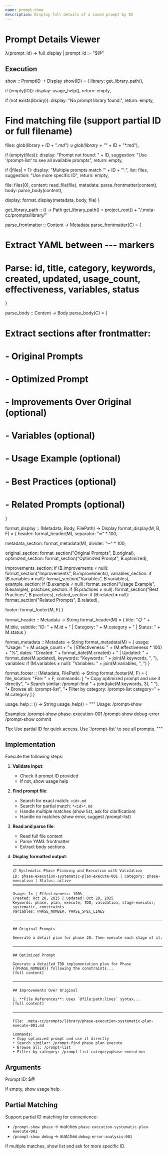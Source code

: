 ```yaml
---
name: prompt-show
description: Display full details of a saved prompt by ID
---
```


# Prompt Details Viewer

λ(prompt_id) → full_display | prompt_id := "$@"

## Execution

show :: PromptID → Display
show(ID) = {
  library: get_library_path(),

  if (empty(ID)):
    display: usage_help(),
    return: empty,

  if (not exists(library)):
    display: "No prompt library found.",
    return: empty,

  # Find matching file (support partial ID or full filename)
  files: glob(library + ID + "*.md") ∪ glob(library + "*" + ID + "*.md"),

  if (empty(files)):
    display: "Prompt not found: " + ID,
    suggestion: "Use '/prompt-list' to see all available prompts",
    return: empty,

  if (|files| > 1):
    display: "Multiple prompts match '" + ID + "':",
    list: files,
    suggestion: "Use more specific ID",
    return: empty,

  file: files[0],
  content: read_file(file),
  metadata: parse_frontmatter(content),
  body: parse_body(content),

  display: format_display(metadata, body, file)
}

get_library_path :: () → Path
get_library_path() = project_root() + "/.meta-cc/prompts/library/"

parse_frontmatter :: Content → Metadata
parse_frontmatter(C) = {
  # Extract YAML between --- markers
  # Parse: id, title, category, keywords, created, updated, usage_count, effectiveness, variables, status
}

parse_body :: Content → Body
parse_body(C) = {
  # Extract sections after frontmatter:
  # - Original Prompts
  # - Optimized Prompt
  # - Improvements Over Original (optional)
  # - Variables (optional)
  # - Usage Example (optional)
  # - Best Practices (optional)
  # - Related Prompts (optional)
}

format_display :: (Metadata, Body, FilePath) → Display
format_display(M, B, F) = {
  header: format_header(M),
  separator: "═" * 100,

  metadata_section: format_metadata(M),
  divider: "─" * 100,

  original_section: format_section("Original Prompts", B.original),
  optimized_section: format_section("Optimized Prompt", B.optimized),

  improvements_section: if (B.improvements ≠ null): format_section("Improvements", B.improvements),
  variables_section: if (B.variables ≠ null): format_section("Variables", B.variables),
  example_section: if (B.example ≠ null): format_section("Usage Example", B.example),
  practices_section: if (B.practices ≠ null): format_section("Best Practices", B.practices),
  related_section: if (B.related ≠ null): format_section("Related Prompts", B.related),

  footer: format_footer(M, F)
}

format_header :: Metadata → String
format_header(M) = {
  title: "📋 " + M.title,
  subtitle: "ID: " + M.id + " | Category: " + M.category + " | Status: " + M.status
}

format_metadata :: Metadata → String
format_metadata(M) = {
  usage: "Usage: " + M.usage_count + "× | Effectiveness: " + (M.effectiveness * 100) + "%",
  dates: "Created: " + format_date(M.created) + " | Updated: " + format_date(M.updated),
  keywords: "Keywords: " + join(M.keywords, ", "),
  variables: if (M.variables ≠ null): "Variables: " + join(M.variables, ", ")
}

format_footer :: (Metadata, FilePath) → String
format_footer(M, F) = {
  file_location: "File: " + F,
  commands: [
    "• Copy optimized prompt and use it directly",
    "• Search similar: /prompt-find " + join(take(M.keywords, 3), " "),
    "• Browse all: /prompt-list",
    "• Filter by category: /prompt-list category=" + M.category
  ]
}

usage_help :: () → String
usage_help() = """
Usage: /prompt-show <prompt-id>

Examples:
  /prompt-show phase-execution-001
  /prompt-show debug-error
  /prompt-show commit

Tip: Use partial ID for quick access. Use '/prompt-list' to see all prompts.
"""

## Implementation

Execute the following steps:

1. **Validate input**:
   - Check if prompt ID provided
   - If not, show usage help

2. **Find prompt file**:
   - Search for exact match: `<id>.md`
   - Search for partial match: `*<id>*.md`
   - Handle multiple matches (show list, ask for clarification)
   - Handle no matches (show error, suggest /prompt-list)

3. **Read and parse file**:
   - Read full file content
   - Parse YAML frontmatter
   - Extract body sections

4. **Display formatted output**:
   ```
   ═══════════════════════════════════════════════════════════════════════════════════════════════════
   📋 Systematic Phase Planning and Execution with Validation
   ID: phase-execution-systematic-plan-execute-001 | Category: phase-execution | Status: active
   ═══════════════════════════════════════════════════════════════════════════════════════════════════

   Usage: 1× | Effectiveness: 100%
   Created: Oct 28, 2025 | Updated: Oct 28, 2025
   Keywords: phase, plan, execute, TDD, validation, stage-executor, systematic, constraints
   Variables: PHASE_NUMBER, PHASE_SPEC_LINES

   ───────────────────────────────────────────────────────────────────────────────────────────────────

   ## Original Prompts

   Generate a detail plan for phase 28. Then execute each stage of it.

   ───────────────────────────────────────────────────────────────────────────────────────────────────

   ## Optimized Prompt

   Generate a detailed TDD implementation plan for Phase {{PHASE_NUMBER}} following the constraints...
   [full content]

   ───────────────────────────────────────────────────────────────────────────────────────────────────

   ## Improvements Over Original

   1. **File References**: Uses `@file:path:lines` syntax...
   [full content]

   ───────────────────────────────────────────────────────────────────────────────────────────────────

   File: .meta-cc/prompts/library/phase-execution-systematic-plan-execute-001.md

   Commands:
   • Copy optimized prompt and use it directly
   • Search similar: /prompt-find phase plan execute
   • Browse all: /prompt-list
   • Filter by category: /prompt-list category=phase-execution
   ```

## Arguments

Prompt ID: $@

If empty, show usage help.

## Partial Matching

Support partial ID matching for convenience:
- `/prompt-show phase` → matches `phase-execution-systematic-plan-execute-001`
- `/prompt-show debug` → matches `debug-error-analysis-001`

If multiple matches, show list and ask for more specific ID.
